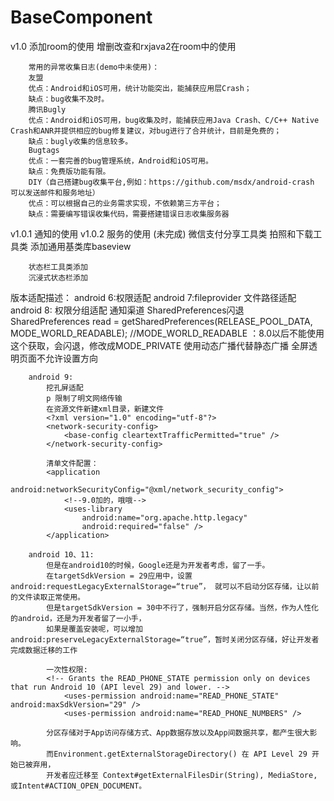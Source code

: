 # BaseComponent
v1.0    添加room的使用
        增删改查和rxjava2在room中的使用

        常用的异常收集日志(demo中未使用)：
        友盟
        优点：Android和iOS可用，统计功能突出，能捕获应用层Crash；
        缺点：bug收集不及时。
        腾讯Bugly
        优点：Android和iOS可用，bug收集及时，能捕获应用Java Crash、C/C++ Native Crash和ANR并提供相应的bug修复建议，对bug进行了合并统计，目前是免费的；
        缺点：bugly收集的信息较多。
        Bugtags
        优点：一套完善的bug管理系统，Android和iOS可用。
        缺点：免费版功能有限。
        DIY（自己搭建bug收集平台,例如：https://github.com/msdx/android-crash  可以发送邮件和服务地址）
        优点：可以根据自己的业务需求实现，不依赖第三方平台；
        缺点：需要编写错误收集代码，需要搭建错误日志收集服务器

v1.0.1  通知的使用
v1.0.2  服务的使用 (未完成)
        微信支付分享工具类
        拍照和下载工具类
        添加通用基类库baseview

        状态栏工具类添加
        沉浸式状态栏添加






版本适配描述：
        android 6:权限适配
        android 7:fileprovider 文件路径适配
        android 8:
            权限分组适配
            通知渠道
            SharedPreferences闪退 SharedPreferences read = getSharedPreferences(RELEASE_POOL_DATA, MODE_WORLD_READABLE); //MODE_WORLD_READABLE ：8.0以后不能使用这个获取，会闪退，修改成MODE_PRIVATE
            使用动态广播代替静态广播
            全屏透明页面不允许设置方向

        android 9:
            挖孔屏适配
            p 限制了明文网络传输
            在资源文件新建xml目录，新建文件
            <?xml version="1.0" encoding="utf-8"?>
            <network-security-config>
                <base-config cleartextTrafficPermitted="true" />
            </network-security-config>

            清单文件配置：
            <application
                android:networkSecurityConfig="@xml/network_security_config">
                <!--9.0加的，哦哦-->
                <uses-library
                    android:name="org.apache.http.legacy"
                    android:required="false" />
            </application>

        android 10、11:
            但是在android10的时候，Google还是为开发者考虑，留了一手。
            在targetSdkVersion = 29应用中，设置android:requestLegacyExternalStorage=“true”， 就可以不启动分区存储，让以前的文件读取正常使用。
            但是targetSdkVersion = 30中不行了，强制开启分区存储。当然，作为人性化的android，还是为开发者留了一小手，
            如果是覆盖安装呢，可以增加android:preserveLegacyExternalStorage=“true”，暂时关闭分区存储，好让开发者完成数据迁移的工作

            一次性权限:
            <!-- Grants the READ_PHONE_STATE permission only on devices that run Android 10 (API level 29) and lower. -->
                <uses-permission android:name="READ_PHONE_STATE" android:maxSdkVersion="29" />
                <uses-permission android:name="READ_PHONE_NUMBERS" />

            分区存储对于App访问存储方式、App数据存放以及App间数据共享，都产生很大影响。
            而Environment.getExternalStorageDirectory() 在 API Level 29 开始已被弃用，
            开发者应迁移至 Context#getExternalFilesDir(String), MediaStore, 或Intent#ACTION_OPEN_DOCUMENT。